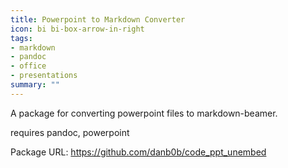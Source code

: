 ```yaml
---
title: Powerpoint to Markdown Converter
icon: bi bi-box-arrow-in-right
tags:
- markdown
- pandoc
- office
- presentations
summary: ""
---
```


A package for converting powerpoint files to markdown-beamer.

requires pandoc, powerpoint

Package URL: <https://github.com/danb0b/code_ppt_unembed>
